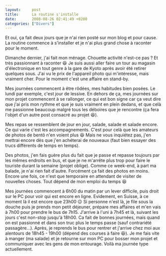 ```yaml
---
layout:     post
title:      La routine s'installe
date:       2008-08-26 02:41:49 +0200
categories: ["Divers"]
---
```


Et oui, ça fait deux jours que je n'ai rien posté sur mon blog et pour cause. La routine commence à s'installer et
je n'ai plus grand chose à raconter pour le moment.

<!--more-->

Dimanche dernier, j'ai fait mon ménage. Chouette activité n'est-ce pas ? Et très passionnant à raconter :laughing: Je 
suis aussi aller faire un tour au magasin d'électronique en tout genre à la gare de Kyoto après avoir été retirer
quelques sous. J'ai vu le prix de l'appareil photo qui m'intéresse, mais vraiment cher. Pour le moment c'est une
affaire en stand-by.

Mes journées commencent à être rôdées, mes habitudes bien posées. Le lundi par exemple, c'est jour de lessive. En
dehors de ça, mes journées sur mon projet commencent à se rallonger, ce qui est bon signe car ça veut dire que j'ai
pris mon rythme et que je suis vraiment en plein dedans, et que celà me passionne beaucoup malgré tous les déboires
que je rencontre (ça fera l'objet d'un autre post consacré au projet :laughing:).

Mes repas se ressemblent de jour en jour, salade, salade et salade encore. Ce qui varie c'est les accompagnements.
C'est pour celà que les amateurs de photos de bentô n'en voient plus :laughing: Mais ne vous inquiétez pas, j'en mettrai
encore dès que j'en achéterai de nouveaux (faut bien essayer des trucs différents de temps en temps).

Des photos, j'en fais guère plus du fait que je passe et repasse toujours par les mêmes endroits en bus, et que je
ne m'arrête plus trop pour faire le touriste durant la semaine (projet oblige). Comme ce week-end, à part ma
balade, je n'ai rien fait d'autre. Forcément ça fait des photos en moins. Encore une fois, ce n'est que temporaire
en attendant de visiter de nouvelles choses. Tout dépend de mon emploi du temps :laughing:

Mes journées commencent à 6h00 du matin par un lever difficile, puis droit sur le PC pour voir qui est encore en
ligne. Evidement, en Suisse, à ce moment là il est encore que 23h00 :wink: Si personne n'est là, je file sous la douche
puis je prends mon petit déjeuner, prépare mes affaires et m'en vais à 7h00 pour prendre le bus de 7h15. J'arrive à
l'uni à 7h45 et là, suivant les jours c'est non-stop jusqu'à 18h00. Ca fait de bonnes journées, mais quand on est
passionné et dans son truc plus le temps passe (sauf contrariété passagère...). Après, je reprends le bus pour
rentrer et j'arrive chez moi aux alentours de 18h45 - 19h00 (dépend des courses à faire :laughing:). Je me fais vite à
manger (ma salade) et je retourne sur mon PC pour bosser mon projet et communiquer avec les gens de mon entourage.
Voilà ma journée type actuellement.